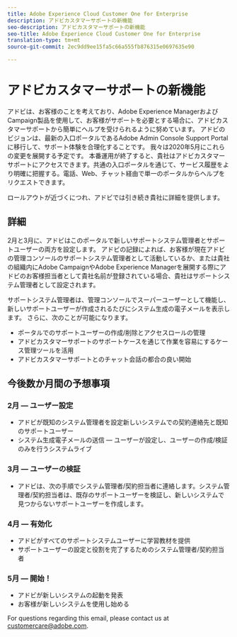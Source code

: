 ```yaml
---
title: Adobe Experience Cloud Customer One for Enterprise
description: アドビカスタマーサポートの新機能
seo-description: アドビカスタマーサポートの新機能
seo-title: Adobe Experience Cloud Customer One for Enterprise
translation-type: tm+mt
source-git-commit: 2ec9dd9ee15fa5c66a555fb876315e0697635e90

---
```



# アドビカスタマーサポートの新機能

アドビは、お客様のことを考えており、Adobe Experience ManagerおよびCampaign製品を使用して、お客様がサポートを必要とする場合に、アドビカスタマーサポートから簡単にヘルプを受けられるように努めています。 アドビのビジョンは、最新の入口ポータルであるAdobe Admin Console Support Portalに移行して、サポート体験を合理化することです。 我々は2020年5月にこれらの変更を展開する予定です。  本番運用が終了すると、貴社はアドビカスタマーサポートにアクセスできます。共通の入口ポータルを通じて、サービス履歴をより明確に把握する。電話、Web、チャット経由で単一のポータルからヘルプをリクエストできます。

ロールアウトが近づくにつれ、アドビでは引き続き貴社に詳細を提供します。

## 詳細

2月と3月に、アドビはこのポータルで新しいサポートシステム管理者とサポートユーザーの両方を設定します。  アドビの記録によれば、お客様が現在アドビの管理コンソールのサポートシステム管理者として活動しているか、または貴社の組織内にAdobe CampaignやAdobe Experience Managerを展開する際にアドビのお客様担当者として貴社名前が登録されている場合、貴社はサポートシステム管理者として設定されます。

サポートシステム管理者は、管理コンソールでスーパーユーザーとして機能し、新しいサポートユーザーが作成されるたびにシステム生成の電子メールを表示します。  さらに、次のことが可能になります。

* ポータルでのサポートユーザーの作成/削除とアクセスロールの管理
* アドビカスタマーサポートのサポートケースを通じて作業を容易にするケース管理ツールを活用
* アドビカスタマーサポートとのチャット会話の都合の良い開始

## 今後数か月間の予想事項

### 2月 — ユーザー設定

* アドビが既知のシステム管理者を設定新しいシステムでの契約連絡先と既知のサポートユーザー
* システム生成電子メールの送信 — ユーザーが設定し、ユーザーの作成/検証のみを行うシステムライブ

### 3月 — ユーザーの検証

* アドビは、次の手順でシステム管理者/契約担当者に連絡します。システム管理者/契約担当者は、既存のサポートユーザーを検証し、新しいシステムで見つからないサポートユーザーを作成します。

### 4月 — 有効化

* アドビがすべてのサポートシステムユーザーに学習教材を提供
* サポートユーザーの設定と役割を完了するためのシステム管理者/契約担当者

### 5月 — 開始！

* アドビが新しいシステムの起動を発表
* お客様が新しいシステムを使用し始める

For questions regarding this email, please contact us at [customercare@adobe.com](mailto:customercare@adobe.com).
